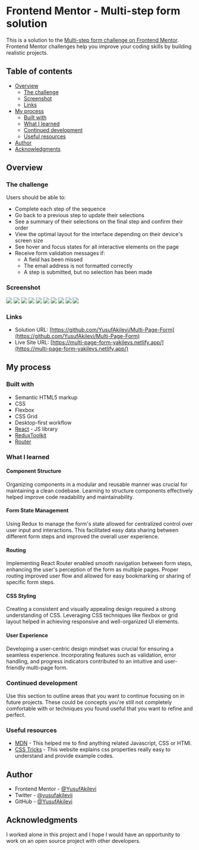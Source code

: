 # Frontend Mentor - Multi-step form solution

This is a solution to the [Multi-step form challenge on Frontend Mentor](https://www.frontendmentor.io/challenges/multistep-form-YVAnSdqQBJ). Frontend Mentor challenges help you improve your coding skills by building realistic projects.

## Table of contents

- [Overview](#overview)
  - [The challenge](#the-challenge)
  - [Screenshot](#screenshot)
  - [Links](#links)
- [My process](#my-process)
  - [Built with](#built-with)
  - [What I learned](#what-i-learned)
  - [Continued development](#continued-development)
  - [Useful resources](#useful-resources)
- [Author](#author)
- [Acknowledgments](#acknowledgments)

## Overview

### The challenge

Users should be able to:

- Complete each step of the sequence
- Go back to a previous step to update their selections
- See a summary of their selections on the final step and confirm their order
- View the optimal layout for the interface depending on their device's screen size
- See hover and focus states for all interactive elements on the page
- Receive form validation messages if:
  - A field has been missed
  - The email address is not formatted correctly
  - A step is submitted, but no selection has been made

### Screenshot

![](./SS/Desktop-personal.png)
![](./SS/Desktop-plan.png)
![](./SS/Desktop-addon.png)
![](./SS/Desktop-checkout.png)
![](./SS/Desktop-thanks.png)
![](./SS/Mobile-personal.png)
![](./SS/Mobile-plan.png)
![](./SS/Mobile-addon.png)
![](./SS/Mobile-checkout.png)
![](./SS/Mobile-thanks.png)

### Links

- Solution URL: [https://github.com/YusufAkilevi/Multi-Page-Form](https://github.com/YusufAkilevi/Multi-Page-Form)
- Live Site URL: [https://multi-page-form-yakilevs.netlify.app/](https://multi-page-form-yakilevs.netlify.app/)

## My process

### Built with

- Semantic HTML5 markup
- CSS
- Flexbox
- CSS Grid
- Desktop-first workflow
- [React](https://reactjs.org/) - JS library
- [ReduxToolkit](https://redux-toolkit.js.org/tutorials/quick-start)
- [Router](https://reactrouter.com/en/main)

### What I learned

#### Component Structure

Organizing components in a modular and reusable manner was crucial for maintaining a clean codebase. Learning to structure components effectively helped improve code readability and maintainability.

#### Form State Management

Using Redux to manage the form's state allowed for centralized control over user input and interactions. This facilitated easy data sharing between different form steps and improved the overall user experience.

#### Routing

Implementing React Router enabled smooth navigation between form steps, enhancing the user's perception of the form as multiple pages. Proper routing improved user flow and allowed for easy bookmarking or sharing of specific form steps.

#### CSS Styling

Creating a consistent and visually appealing design required a strong understanding of CSS. Leveraging CSS techniques like flexbox or grid layout helped in achieving responsive and well-organized UI elements.

#### User Experience

Developing a user-centric design mindset was crucial for ensuring a seamless experience. Incorporating features such as validation, error handling, and progress indicators contributed to an intuitive and user-friendly multi-page form.

### Continued development

Use this section to outline areas that you want to continue focusing on in future projects. These could be concepts you're still not completely comfortable with or techniques you found useful that you want to refine and perfect.

### Useful resources

- [MDN](https://developer.mozilla.org/en-US/) - This helped me to find anything related Javascript, CSS or HTMl.
- [CSS Tricks](https://css-tricks.com/) - This website explains css properties really easy to understand and provide example codes.

## Author

- Frontend Mentor - [@YusufAkilevi](https://www.frontendmentor.io/profile/YusufAkilevi)
- Twitter - [@yusufakilevii](https://twitter.com/yusufakilevii)
- GitHub - [@YusufAkilevi](https://github.com/YusufAkilevi)

## Acknowledgments

I worked alone in this project and I hope I would have an opportunity to work on an open source project with other developers.
